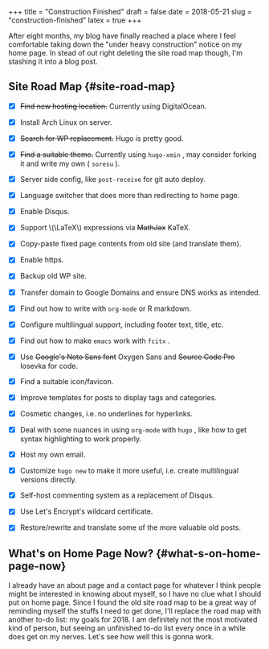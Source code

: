 +++
title = "Construction Finished"
draft = false
date = 2018-05-21
slug = "construction-finished"
latex = true
+++

After eight months, my blog have finally reached a place where I feel comfortable taking down the "under heavy construction" notice on my home page. In stead of out right deleting the site road map though, I'm stashing it into a blog post.


## Site Road Map {#site-road-map}

-   [X] ~~Find new hosting location.~~ Currently using DigitalOcean.
-   [X] Install Arch Linux on server.
-   [X] ~~Search for WP replacement.~~ Hugo is pretty good.
-   [X] ~~Find a suitable theme.~~ Currently using `hugo-xmin` , may consider forking it and write my own ( `soresu` ).
-   [X] Server side config, like `post-receive` for git auto deploy.
-   [X] Language switcher that does more than redirecting to home page.
-   [X] Enable Disqus.
-   [X] Support \\(\LaTeX\\) expressions via ~~MathJax~~ KaTeX.
-   [X] Copy-paste fixed page contents from old site (and translate them).
-   [X] Enable https.
-   [X] Backup old WP site.
-   [X] Transfer domain to Google Domains and ensure DNS works as intended.
-   [X] Find out how to write with `org-mode` or R markdown.
-   [X] Configure multilingual support, including footer text, title, etc.
-   [X] Find out how to make `emacs` work with `fcitx` .
-   [X] Use ~~Google's Noto Sans font~~ Oxygen Sans and ~~Source Code Pro~~ Iosevka for code.
-   [X] Find a suitable icon/favicon.
-   [X] Improve templates for posts to display tags and categories.
-   [X] Cosmetic changes, i.e. no underlines for hyperlinks.
-   [X] Deal with some nuances in using `org-mode` with `hugo` , like how to get syntax highlighting to work properly.
-   [X] Host my own email.
-   [X] Customize `hugo new` to make it more useful, i.e. create multilingual versions directly.
-   [X] Self-host commenting system as a replacement of Disqus.
-   [X] Use Let's Encrypt's wildcard certificate.
-   [X] Restore/rewrite and translate some of the more valuable old posts.


## What's on Home Page Now? {#what-s-on-home-page-now}

I already have an about page and a contact page for whatever I think people might be interested in knowing about myself, so I have no clue what I should put on home page. Since I found the old site road map to be a great way of reminding myself the stuffs I need to get done, I'll replace the road map with another to-do list: my goals for 2018. I am definitely not the most motivated kind of person, but seeing an unfinished to-do list every once in a while does get on my nerves. Let's see how well this is gonna work.
